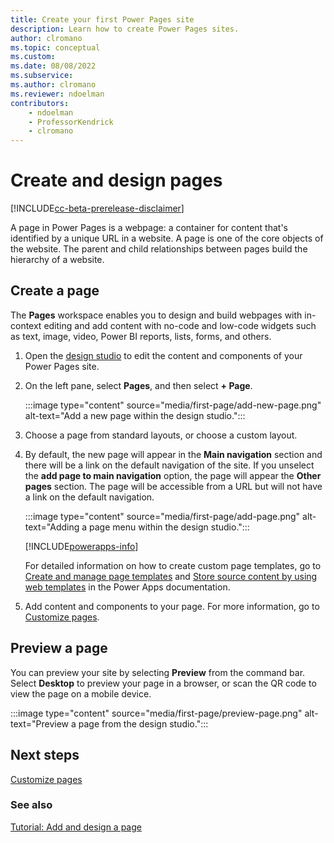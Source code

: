 ```yaml
---
title: Create your first Power Pages site
description: Learn how to create Power Pages sites.
author: clromano
ms.topic: conceptual
ms.custom: 
ms.date: 08/08/2022
ms.subservice:
ms.author: clromano 
ms.reviewer: ndoelman
contributors:
    - ndoelman
    - ProfessorKendrick
    - clromano
---
```


# Create and design pages

[!INCLUDE[cc-beta-prerelease-disclaimer](../includes/cc-beta-prerelease-disclaimer.md)]

A page in Power Pages is a webpage: a container for content that's identified by a unique URL in a website. A page is one of the core objects of the website. The parent and child relationships between pages build the hierarchy of a website.

## Create a page

The **Pages** workspace enables you to design and build webpages with in-context editing and add content with no-code and low-code widgets such as text, image, video, Power BI reports, lists, forms, and others.

1. Open the [design studio](use-design-studio.md) to edit the content and components of your Power Pages site.

1. On the left pane, select **Pages**, and then select **+ Page**.

    :::image type="content" source="media/first-page/add-new-page.png" alt-text="Add a new page within the design studio.":::

1. Choose a page from standard layouts, or choose a custom layout. 

1. By default, the new page will appear in the **Main navigation** section and there will be a link on the default navigation of the site. If you unselect the **add page to main navigation** option, the page will appear the **Other pages** section. The page will be accessible from a URL but will not have a link on the default navigation.

    :::image type="content" source="media/first-page/add-page.png" alt-text="Adding a page menu within the design studio.":::

    [!INCLUDE[powerapps-info](../includes/cc-powerapps-info.md)]

    For detailed information on how to create custom page templates, go to [Create and manage page templates](/power-apps/maker/portals/configure/page-templates) and [Store source content by using web templates](/power-apps/maker/portals/liquid/store-content-web-templates) in the Power Apps documentation.

1. Add content and components to your page. For more information, go to [Customize pages](customize-pages.md).

## Preview a page

You can preview your site by selecting **Preview** from the command bar. Select **Desktop** to preview your page in a browser, or scan the QR code to view the page on a mobile device.

:::image type="content" source="media/first-page/preview-page.png" alt-text="Preview a page from the design studio.":::

## Next steps

[Customize pages](customize-pages.md)

### See also

[Tutorial: Add and design a page](tutorial-add-webpage.md)
